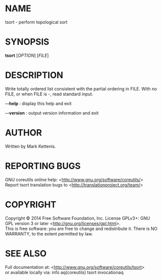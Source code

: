 NAME
====

tsort - perform topological sort

SYNOPSIS
========

**tsort** [*OPTION*] [*FILE*]

DESCRIPTION
===========

Write totally ordered list consistent with the partial ordering in FILE. With no FILE, or when FILE is -, read standard input.

**--help**
:   display this help and exit

**--version**
:   output version information and exit

AUTHOR
======

Written by Mark Kettenis.

REPORTING BUGS
==============

GNU coreutils online help: \<<http://www.gnu.org/software/coreutils/>\>\
 Report tsort translation bugs to \<<http://translationproject.org/team/>\>

COPYRIGHT
=========

Copyright © 2014 Free Software Foundation, Inc. License GPLv3+: GNU GPL version 3 or later \<<http://gnu.org/licenses/gpl.html>\>.\
 This is free software: you are free to change and redistribute it. There is NO WARRANTY, to the extent permitted by law.

SEE ALSO
========

Full documentation at: \<<http://www.gnu.org/software/coreutils/tsort>\>\
 or available locally via: info aq(coreutils) tsort invocationaq
